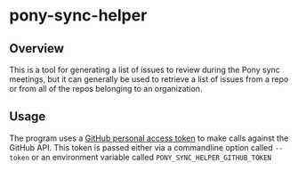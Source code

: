 # pony-sync-helper

## Overview

This is a tool for generating a list of issues to review during the Pony sync meetings, but it can generally be used to retrieve a list of issues from a repo or from all of the repos belonging to an organization.

## Usage

The program uses a [GitHub personal access token](https://help.github.com/en/articles/creating-a-personal-access-token-for-the-command-line) to make calls against the GitHub API. This token is passed either via a commandline option called `--token` or an environment variable called `PONY_SYNC_HELPER_GITHUB_TOKEN`
